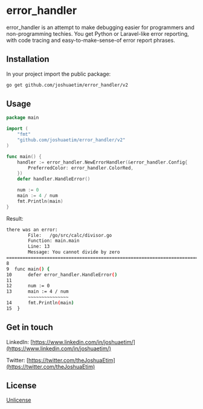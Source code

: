 # error_handler

error_handler is an attempt to make debugging easier for programmers and non-programming techies. You get Python or Laravel-like error reporting, with code tracing and easy-to-make-sense-of error report phrases.

## Installation

In your project import the public package:

```bash
go get github.com/joshuaetim/error_handler/v2
```

## Usage

```go
package main

import (
	"fmt"
	"github.com/joshuaetim/error_handler/v2"
)

func main() {
	handler := error_handler.NewErrorHandler(&error_handler.Config{
		PreferredColor: error_handler.ColorRed,
	})
	defer handler.HandleError()

	num := 0
	main := 4 / num
	fmt.Println(main)
}
```
Result:
```bash
there was an error:
        File:   /go/src/calc/divisor.go
        Function: main.main
        Line: 13
        Message: You cannot divide by zero
====================================================================================================
8  
9  func main() {
10      defer error_handler.HandleError()
11  
12      num := 0
13      main := 4 / num
        ~~~~~~~~~~~~~~~
14      fmt.Println(main)
15  }
```

## Get in touch

LinkedIn: [https://www.linkedin.com/in/joshuaetim/](https://www.linkedin.com/in/joshuaetim/)

Twitter: [https://twitter.com/theJoshuaEtim](https://twitter.com/theJoshuaEtim)

## License

[Unlicense](https://choosealicense.com/licenses/unlicense/)